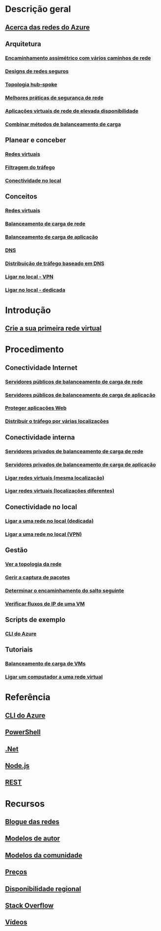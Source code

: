 # Descrição geral
## [Acerca das redes do Azure](networking-overview.md)
## Arquitetura
### [Encaminhamento assimétrico com vários caminhos de rede](../expressroute/expressroute-asymmetric-routing.md?toc=%2fazure%2fnetworking%2ftoc.json)
### [Designs de redes seguros](../best-practices-network-security.md?toc=%2fazure%2fnetworking%2ftoc.json)
### [Topologia hub-spoke](https://docs.microsoft.com/azure/architecture/reference-architectures/hybrid-networking/hub-spoke)
### [Melhores práticas de segurança de rede](../security/azure-security-network-security-best-practices.md?toc=%2fazure%2fnetworking%2ftoc.json)
### [Aplicações virtuais de rede de elevada disponibilidade](https://docs.microsoft.com/azure/architecture/reference-architectures/dmz/nva-ha )
### [Combinar métodos de balanceamento de carga](../traffic-manager/traffic-manager-load-balancing-azure.md?toc=%2fazure%2fnetworking%2ftoc.json)
## Planear e conceber
### [Redes virtuais](../virtual-network/virtual-network-vnet-plan-design-arm.md?toc=%2fazure%2fnetworking%2ftoc.json)
### [Filtragem do tráfego](../virtual-network/virtual-networks-nsg.md?toc=%2fazure%2fnetworking%2ftoc.json)
### [Conectividade no local](../vpn-gateway/vpn-gateway-plan-design.md?toc=%2fazure%2fnetworking%2ftoc.json)
##  Conceitos
### [Redes virtuais](../virtual-network/virtual-networks-overview.md?toc=%2fazure%2fnetworking%2ftoc.json)
### [Balanceamento de carga de rede](../load-balancer/load-balancer-overview.md?toc=%2fazure%2fnetworking%2ftoc.json)
### [Balanceamento de carga de aplicação](../application-gateway/application-gateway-introduction.md?toc=%2fazure%2fnetworking%2ftoc.json)
### [DNS](../dns/dns-overview.md?toc=%2fazure%2fnetworking%2ftoc.json)
### [Distribuição de tráfego baseado em DNS](../traffic-manager/traffic-manager-overview.md?toc=%2fazure%2fnetworking%2ftoc.json)
### [Ligar no local - VPN](../vpn-gateway/vpn-gateway-about-vpngateways.md?toc=%2fazure%2fnetworking%2ftoc.json)
### [Ligar no local - dedicada](../expressroute/expressroute-introduction.md?toc=%2fazure%2fnetworking%2ftoc.json)

# Introdução
## [Crie a sua primeira rede virtual](../virtual-network/virtual-network-get-started-vnet-subnet.md?toc=%2fazure%2fnetworking%2ftoc.json)

# Procedimento
## Conectividade Internet
### [Servidores públicos de balanceamento de carga de rede](../load-balancer/load-balancer-get-started-internet-portal.md?toc=%2fazure%2fnetworking%2ftoc.json)
### [Servidores públicos de balanceamento de carga de aplicação](../application-gateway/application-gateway-create-gateway-portal.md?toc=%2fazure%2fnetworking%2ftoc.json)
### [Proteger aplicações Web](../application-gateway/application-gateway-web-application-firewall-portal.md?toc=%2fazure%2fnetworking%2ftoc.json)
### [Distribuir o tráfego por várias localizações](../traffic-manager/traffic-manager-configure-geographic-routing-method.md?toc=%2fazure%2fnetworking%2ftoc.json)
## Conectividade interna
### [Servidores privados de balanceamento de carga de rede](../load-balancer/load-balancer-get-started-ilb-arm-portal.md?toc=%2fazure%2fnetworking%2ftoc.json)
### [Servidores privados de balanceamento de carga de aplicação](../application-gateway/application-gateway-ilb-arm.md?toc=%2fazure%2fnetworking%2ftoc.json)
### [Ligar redes virtuais (mesma localização)](../virtual-network/virtual-networks-create-vnetpeering-arm-portal.md?toc=%2fazure%2fnetworking%2ftoc.json)
### [Ligar redes virtuais (localizações diferentes)](../vpn-gateway/vpn-gateway-howto-vnet-vnet-resource-manager-portal.md?toc=%2fazure%2fnetworking%2ftoc.json)
## Conectividade no local
### [Ligar a uma rede no local (dedicada)](../expressroute/expressroute-howto-circuit-portal-resource-manager.md?toc=%2fazure%2fnetworking%2ftoc.json)
### [Ligar a uma rede no local (VPN)](../vpn-gateway/vpn-gateway-howto-site-to-site-resource-manager-portal.md?toc=%2fazure%2fnetworking%2ftoc.json)
## Gestão
### [Ver a topologia da rede](../network-watcher/network-watcher-topology-powershell.md?toc=%2fazure%2fnetworking%2ftoc.json)
### [Gerir a captura de pacotes](../network-watcher/network-watcher-packet-capture-manage-portal.md?toc=%2fazure%2fnetworking%2ftoc.json)
### [Determinar o encaminhamento do salto seguinte](../network-watcher/network-watcher-check-next-hop-portal.md?toc=%2fazure%2fnetworking%2ftoc.json)
### [Verificar fluxos de IP de uma VM](../network-watcher/network-watcher-check-ip-flow-verify-portal.md?toc=%2fazure%2fnetworking%2ftoc.json)
## Scripts de exemplo
### [CLI do Azure](cli-samples.md)
## Tutoriais
### [Balanceamento de carga de VMs](../virtual-machines/linux/tutorial-load-balance-nodejs.md?toc=%2fazure%2fnetworking%2ftoc.json)
### [Ligar um computador a uma rede virtual](../vpn-gateway/vpn-gateway-howto-point-to-site-resource-manager-portal.md?toc=%2fazure%2fnetworking%2ftoc.json)


# Referência
## [CLI do Azure](https://docs.microsoft.com/cli/azure/network)
## [PowerShell](https://docs.microsoft.com/powershell/module/azurerm.network/?view=azurermps-3.8.0)
## [.Net](https://docs.microsoft.com/dotnet/api/microsoft.azure.management.network?view=azuremgmtnetwork-9.1.0-preview)
## [Node.js](https://azure.microsoft.com/develop/nodejs/#azure-sdk)
## [REST](https://msdn.microsoft.com/library/mt163658.aspx)

# Recursos
## [Blogue das redes](http://azure.microsoft.com/blog/topics/networking)
## [Modelos de autor](/azure/azure-resource-manager/resource-group-authoring-templates?toc=%2fazure%2fnetworking%2ftoc.json)
## [Modelos da comunidade](https://azure.microsoft.com/resources/templates/)
## [Preços](https://azure.microsoft.com/pricing)
## [Disponibilidade regional](https://azure.microsoft.com/regions/services/)
## [Stack Overflow](http://stackoverflow.com/questions/tagged/azure-virtual-network)
## [Vídeos](https://azure.microsoft.com/resources/videos/index/?services=virtual-network)

